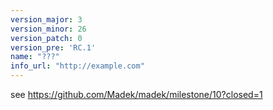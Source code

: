 ```yaml
---
version_major: 3
version_minor: 26
version_patch: 0
version_pre: 'RC.1'
name: "???"
info_url: "http://example.com"
---
```


see <https://github.com/Madek/madek/milestone/10?closed=1>
